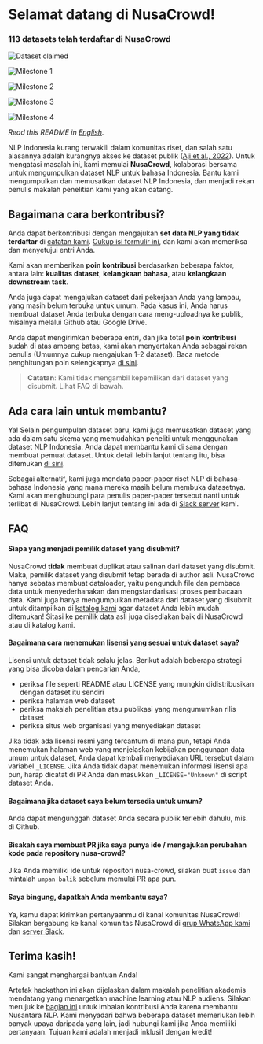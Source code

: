 # Selamat datang di NusaCrowd!

<h3>113 datasets telah terdaftar di NusaCrowd</h3>

![Dataset claimed](https://progress-bar.dev/81/?title=Datasets%20Claimed%20(77%20Datasets%20Claimed))

<!-- milestone starts -->
![Milestone 1](https://progress-bar.dev/100/?title=Milestone%201%20(30%20Datasets%20Completed))

![Milestone 2](https://progress-bar.dev/100/?title=Milestone%202%20(60%20Datasets%20Completed))

![Milestone 3](https://progress-bar.dev/65/?title=Milestone%203%20(100%20Datasets%20Completed))

![Milestone 4](https://progress-bar.dev/43/?title=Milestone%204%20(150%20Datasets%20Completed))
<!-- milestone ends -->

*Read this README in [English](README.md).*

NLP Indonesia kurang terwakili dalam komunitas riset, dan salah satu alasannya adalah kurangnya akses ke dataset publik ([Aji et al., 2022](https://aclanthology.org/2022.acl-long.500/)). Untuk mengatasi masalah ini, kami memulai
**NusaCrowd**, kolaborasi bersama untuk mengumpulkan dataset NLP untuk bahasa Indonesia. Bantu kami mengumpulkan dan memusatkan dataset NLP Indonesia, dan menjadi rekan penulis makalah penelitian kami yang akan datang.

## Bagaimana cara berkontribusi?

Anda dapat berkontribusi dengan mengajukan **set data NLP yang tidak terdaftar** di [catatan kami](https://indonlp.github.io/nusa-catalogue/). [Cukup isi formulir ini](https://forms.gle/31dMGZik25DPFYFd6), dan kami akan memeriksa dan menyetujui entri Anda.

Kami akan memberikan **poin kontribusi** berdasarkan beberapa faktor, antara lain: **kualitas dataset**, **kelangkaan bahasa**, atau **kelangkaan downstream task**.

Anda juga dapat mengajukan dataset dari pekerjaan Anda yang lampau, yang masih belum terbuka untuk umum. Pada kasus ini, Anda harus membuat dataset Anda terbuka dengan cara meng-uploadnya ke publik, misalnya melalui Github atau Google Drive.

Anda dapat mengirimkan beberapa entri, dan jika total **poin kontribusi** sudah di atas ambang batas, kami akan menyertakan Anda sebagai rekan penulis (Umumnya cukup mengajukan 1-2 dataset). Baca metode penghitungan poin selengkapnya [di sini](POINTS.id.md).

> **Catatan**: Kami tidak mengambil kepemilikan dari dataset yang disubmit. Lihat FAQ di bawah.

## Ada cara lain untuk membantu?

Ya! Selain pengumpulan dataset baru, kami juga memusatkan dataset yang ada dalam satu skema yang memudahkan peneliti untuk menggunakan dataset NLP Indonesia. Anda dapat membantu kami di sana dengan membuat pemuat dataset. Untuk detail lebih lanjut tentang itu, bisa ditemukan [di sini](DATALOADER.md).

Sebagai alternatif, kami juga mendata paper-paper riset NLP di bahasa-bahasa Indonesia yang mana mereka masih belum membuka datasetnya. Kami akan menghubungi para penulis paper-paper tersebut nanti untuk terlibat di NusaCrowd. Lebih lanjut tentang ini ada di [Slack server](https://join.slack.com/t/nusacrowd/shared_invite/zt-1bbvt4och-JkC7tzeL_eUk4UD6tl3kDg) kami.


## FAQ

#### Siapa yang menjadi pemilik dataset yang disubmit?

NusaCrowd **tidak** membuat duplikat atau salinan dari dataset yang disubmit. Maka, pemilik dataset yang disubmit tetap berada di author asli. NusaCrowd hanya sebatas membuat dataloader, yaitu pengunduh file dan pembaca data untuk menyederhanakan dan mengstandarisasi proses pembacaan data. Kami juga hanya mengumpulkan metadata dari dataset yang disubmit untuk ditampilkan di [katalog kami](https://indonlp.github.io/nusa-catalogue/) agar dataset Anda lebih mudah ditemukan!
Sitasi ke pemilik data asli juga disediakan baik di NusaCrowd atau di katalog kami.

#### Bagaimana cara menemukan lisensi yang sesuai untuk dataset saya?

Lisensi untuk dataset tidak selalu jelas. Berikut adalah beberapa strategi yang bisa dicoba dalam pencarian Anda,

* periksa file seperti README atau LICENSE yang mungkin didistribusikan dengan dataset itu sendiri
* periksa halaman web dataset
* periksa makalah penelitian atau publikasi yang mengumumkan rilis dataset
* periksa situs web organisasi yang menyediakan dataset

Jika tidak ada lisensi resmi yang tercantum di mana pun, tetapi Anda menemukan halaman web yang menjelaskan kebijakan penggunaan data umum untuk dataset, Anda dapat kembali menyediakan URL tersebut dalam variabel `_LICENSE`. Jika Anda tidak dapat menemukan informasi lisensi apa pun, harap dicatat di PR Anda dan masukkan `_LICENSE="Unknown"` di script dataset Anda.

#### Bagaimana jika dataset saya belum tersedia untuk umum?

Anda dapat mengunggah dataset Anda secara publik terlebih dahulu, mis. di Github.

#### Bisakah saya membuat PR jika saya punya ide / mengajukan perubahan kode pada repository nusa-crowd?

Jika Anda memiliki ide untuk repositori nusa-crowd, silakan buat `issue` dan mintalah `umpan balik` sebelum memulai PR apa pun.

#### Saya bingung, dapatkah Anda membantu saya?

Ya, kamu dapat kirimkan pertanyaanmu di kanal komunitas NusaCrowd! Silakan bergabung ke kanal komunitas NusaCrowd di [grup WhatsApp kami](https://chat.whatsapp.com/Jn4nM6l3kSn3p4kJVESTwv) dan [server Slack](https://join.slack.com/t/nusacrowd/shared_invite/zt-1bbvt4och-JkC7tzeL_eUk4UD6tl3kDg).


## Terima kasih!

Kami sangat menghargai bantuan Anda!

Artefak hackathon ini akan dijelaskan dalam makalah penelitian akademis mendatang yang menargetkan machine learning atau NLP audiens. Silakan merujuk ke [bagian ini](#contribution-guidelines) untuk imbalan kontribusi Anda karena membantu Nusantara NLP. Kami menyadari bahwa beberapa dataset memerlukan lebih banyak upaya daripada yang lain, jadi hubungi kami jika Anda memiliki pertanyaan. Tujuan kami adalah menjadi inklusif dengan kredit!

<!--
## Ucapan Terima Kasih

Panduan hackathon ini sangat terinspirasi oleh [BigScience Datasets Hackathon](https://github.com/bigscience-workshop/data_tooling/wiki/datasets-hackathon).
 -->
